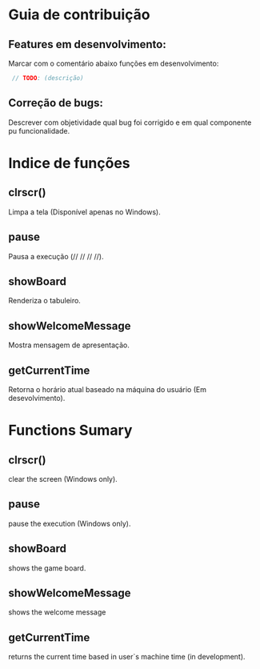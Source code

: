 # Guia de contribuição
## Features em desenvolvimento:
Marcar com o comentário abaixo funções em desenvolvimento:
```c
 // TODO: (descrição)
```
## Correção de bugs:
Descrever com objetividade qual bug foi corrigido e em qual componente pu funcionalidade.

# Indice de funções

## clrscr() 
Limpa a tela (Disponível apenas no Windows).
## pause
Pausa a execução (// // // //).
## showBoard
Renderiza o tabuleiro.
## showWelcomeMessage
Mostra mensagem de apresentação.
## getCurrentTime
Retorna o horário atual baseado na máquina do usuário (Em desevolvimento). 

# Functions Sumary

## clrscr() 
clear the screen (Windows only).
## pause
pause the execution (Windows only).
## showBoard
shows the game board.
## showWelcomeMessage
shows the welcome message
## getCurrentTime
returns the current time based in user`s machine time (in development). 